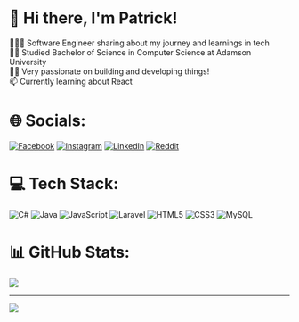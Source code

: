 <!-- Level 1: Simple bio and stats -->

# 👋 Hi there, I'm Patrick!

👩🏻‍💻 Software Engineer sharing about my journey and learnings in tech </br>
👨‍🎓 Studied Bachelor of Science in Computer Science at  Adamson University </br>
🙋‍♂️ Very passionate on building and developing things! </br>
📫 Currently learning about React </br>

<!-- GitHub stats from (https://github.com/anuraghazra/github-readme-stats)
[![Anurag's GitHub stats-Dark](https://github-readme-stats.vercel.app/api?username=pjpj-pj&show_icons=true&theme=dark#gh-dark-mode-only)](https://github.com/pjpj-pj/github-readme-stats#gh-dark-mode-only)
[![Anurag's GitHub stats-Light](https://github-readme-stats.vercel.app/api?username=pjpj-pj&show_icons=true&theme=default#gh-light-mode-only)](https://github.com/pjpj-pj/github-readme-stats#gh-light-mode-only)
-->

# 🌐 Socials:
[![Facebook](https://img.shields.io/badge/Facebook-%231877F2.svg?logo=Facebook&logoColor=white)](https://facebook.com/https://www.facebook.com/patrickjamesnedula16) [![Instagram](https://img.shields.io/badge/Instagram-%23E4405F.svg?logo=Instagram&logoColor=white)](https://instagram.com/https://www.instagram.com/pj.nedula/) [![LinkedIn](https://img.shields.io/badge/LinkedIn-%230077B5.svg?logo=linkedin&logoColor=white)](https://linkedin.com/in/https://www.linkedin.com/in/patrick-james-nedula-87a15b2b0/) [![Reddit](https://img.shields.io/badge/Reddit-%23FF4500.svg?logo=Reddit&logoColor=white)](https://reddit.com/user/https://www.reddit.com/user/pjpjpjz/) 

# 💻 Tech Stack:
![C#](https://img.shields.io/badge/c%23-%23239120.svg?style=for-the-badge&logo=csharp&logoColor=white) ![Java](https://img.shields.io/badge/java-%23ED8B00.svg?style=for-the-badge&logo=openjdk&logoColor=white) ![JavaScript](https://img.shields.io/badge/javascript-%23323330.svg?style=for-the-badge&logo=javascript&logoColor=%23F7DF1E) ![Laravel](https://img.shields.io/badge/laravel-%23FF2D20.svg?style=for-the-badge&logo=laravel&logoColor=white) ![HTML5](https://img.shields.io/badge/html5-%23E34F26.svg?style=for-the-badge&logo=html5&logoColor=white) ![CSS3](https://img.shields.io/badge/css3-%231572B6.svg?style=for-the-badge&logo=css3&logoColor=white) ![MySQL](https://img.shields.io/badge/mysql-4479A1.svg?style=for-the-badge&logo=mysql&logoColor=white)
# 📊 GitHub Stats:
![](https://github-readme-stats.vercel.app/api?username=pjpj-pj&theme=dark&hide_border=false&include_all_commits=false&count_private=false)<br/>

---
[![](https://visitcount.itsvg.in/api?id=pjpj-pj&icon=0&color=0)](https://visitcount.itsvg.in)

<!-- Proudly created with GPRM ( https://gprm.itsvg.in ) -->

